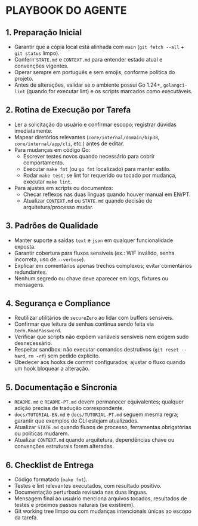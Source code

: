 # PLAYBOOK DO AGENTE

## 1. Preparação Inicial
- Garantir que a cópia local está alinhada com `main` (`git fetch --all` + `git status` limpo).
- Conferir `STATE.md` e `CONTEXT.md` para entender estado atual e convenções vigentes.
- Operar sempre em português e sem emojis, conforme política do projeto.
- Antes de alterações, validar se o ambiente possui Go 1.24+, `golangci-lint` (quando for executar lint) e os scripts marcados como executáveis.

## 2. Rotina de Execução por Tarefa
- Ler a solicitação do usuário e confirmar escopo; registrar dúvidas imediatamente.
- Mapear diretórios relevantes (`core/internal/domain/bip38`, `core/internal/app/cli`, etc.) antes de editar.
- Para mudanças em código Go:
  - Escrever testes novos quando necessário para cobrir comportamento.
  - Executar `make fmt` (ou `go fmt` localizado) para manter estilo.
  - Rodar `make test`; se lint for requerido ou tocado por mudança, executar `make lint`.
- Para ajustes em scripts ou documentos:
  - Checar reflexos nas duas línguas quando houver manual em EN/PT.
  - Atualizar `CONTEXT.md` ou `STATE.md` quando decisão de arquitetura/processo mudar.

## 3. Padrões de Qualidade
- Manter suporte a saídas `text` e `json` em qualquer funcionalidade exposta.
- Garantir cobertura para fluxos sensíveis (ex.: WIF inválido, senha incorreta, uso de `--verbose`).
- Explicar em comentários apenas trechos complexos; evitar comentários redundantes.
- Nenhum segredo ou chave deve aparecer em logs, fixtures ou mensagens.

## 4. Segurança e Compliance
- Reutilizar utilitários de `secureZero` ao lidar com buffers sensíveis.
- Confirmar que leitura de senhas continua sendo feita via `term.ReadPassword`.
- Verificar que scripts não expõem variáveis sensíveis nem exigem sudo desnecessário.
- Respeitar sandbox: não executar comandos destrutivos (`git reset --hard`, `rm -rf`) sem pedido explícito.
- Obedecer aos hooks de commit configurados; ajustar o fluxo quando um hook bloquear a alteração.

## 5. Documentação e Sincronia
- `README.md` e `README-PT.md` devem permanecer equivalentes; qualquer adição precisa de tradução correspondente.
- `docs/TUTORIAL-EN.md` e `docs/TUTORIAL-PT.md` seguem mesma regra; garantir que exemplos de CLI estejam atualizados.
- Atualizar `STATE.md` quando fluxos de processo, ferramentas obrigatórias ou políticas mudarem.
- Atualizar `CONTEXT.md` quando arquitetura, dependências chave ou convenções estruturais forem alteradas.

## 6. Checklist de Entrega
- Código formatado (`make fmt`).
- Testes e lint relevantes executados, com resultado positivo.
- Documentação perturbada revisada nas duas línguas.
- Mensagem final ao usuário menciona arquivos tocados, resultados de testes e próximos passos naturais (se existirem).
- Git working tree limpo ou com mudanças intencionais únicas ao escopo da tarefa.
